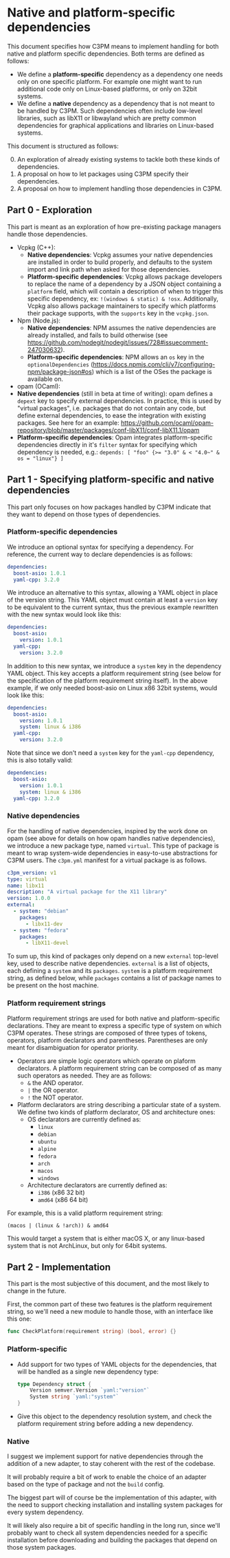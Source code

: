 # Native and platform-specific dependencies

This document specifies how C3PM means to implement handling for both native and platform specific dependencies. Both terms are defined as follows:

- We define a **platform-specific** dependency as a dependency one needs only on one specific platform. For example one might want to run additional code only on Linux-based platforms, or only on 32bit systems.
- We define a **native** dependency as a dependency that is not meant to be handled by C3PM. Such dependencies often include low-level libraries, such as libX11 or libwayland which are pretty common dependencies for graphical applications and libraries on Linux-based systems.

This document is structured as follows:

0. An exploration of already existing systems to tackle both these kinds of dependencies.
1. A proposal on how to let packages using C3PM specify their dependencies.
2. A proposal on how to implement handling those dependencies in C3PM.

## Part 0 - Exploration

This part is meant as an exploration of how pre-existing package managers handle those dependencies.

* Vcpkg (C++):
  * **Native dependencies**: Vcpkg assumes your native dependencies are installed in order to build properly, and defaults to the system import and link path when asked for those dependencies.
  * **Platform-specific dependencies**: Vcpkg allows package developers to replace the name of a dependency by a JSON object containing a `platform` field, which will contain a description of when to trigger this specific dependency, ex: `!(windows & static) & !osx`. Additionally, Vcpkg also allows package maintainers to specify which platforms their package supports, with the `supports` key in the `vcpkg.json`.
* Npm (Node.js):
  * **Native dependencies**: NPM assumes the native dependencies are already installed, and fails to build otherwise (see https://github.com/nodegit/nodegit/issues/728#issuecomment-247030632).
  * **Platform-specific dependencies**: NPM allows an `os` key in the `optionalDependencies` (https://docs.npmjs.com/cli/v7/configuring-npm/package-json#os) which is a list of the OSes the package is available on.
*  opam (OCaml):
  * **Native dependencies** (still in beta at time of writing): opam defines a `depext` key to specify external dependencies. In practice, this is used by "virtual packages", i.e. packages that do not contain any code, but define external dependencies, to ease the integration with existing packages. See here for an example: https://github.com/ocaml/opam-repository/blob/master/packages/conf-libX11/conf-libX11.1/opam
  * **Platform-specific dependencies**: Opam integrates platform-specific dependencies directly in it's `filter` syntax for specifying which dependency is needed, e.g.: `depends: [ "foo" {>= "3.0" & < "4.0~" & os = "linux"} ]`



## Part 1 - Specifying platform-specific and native dependencies

This part only focuses on how packages handled by C3PM indicate that they want to depend on those types of dependencies.

### Platform-specific dependencies

We introduce an optional syntax for specifying a dependency. For reference, the current way to declare dependencies is as follows:

```yaml
dependencies:
  boost-asio: 1.0.1
  yaml-cpp: 3.2.0
```

We introduce an alternative to this syntax, allowing a YAML object in place of the version string. This YAML object must contain at least a `version` key to be equivalent to the current syntax, thus the previous example rewritten with the new syntax would look like this:

```yaml
dependencies:
  boost-asio:
    version: 1.0.1
  yaml-cpp:
    version: 3.2.0
```

In addition to this new syntax, we introduce a `system` key in the dependency YAML object. This key accepts a platform requirement string (see below for the specification of the platform requirement string itself). In the above example, if we only needed boost-asio on Linux x86 32bit systems, would look like this:

```yaml
dependencies:
  boost-asio:
    version: 1.0.1
    system: linux & i386
  yaml-cpp:
    version: 3.2.0
```

Note that since we don't need a `system` key for the `yaml-cpp` dependency, this is also totally valid:

```yaml
dependencies:
  boost-asio:
    version: 1.0.1
    system: linux & i386
  yaml-cpp: 3.2.0
```

### Native dependencies

For the handling of native dependencies, inspired by the work done on opam (see above for details on how opam handles native dependencies), we introduce a new package type, named `virtual`. This type of package is meant to wrap system-wide dependencies in easy-to-use abstractions for C3PM users. The `c3pm.yml` manifest for a virtual package is as follows.

```yaml
c3pm_version: v1
type: virtual
name: libx11
description: "A virtual package for the X11 library"
version: 1.0.0
external:
  - system: "debian"
    packages:
      - libx11-dev
  - system: "fedora"
    packages:
      - libX11-devel
```

To sum up, this kind of packages only depend on a new `external` top-level key, used to describe native dependencies. `external` is a list of objects, each defining a `system` and its `packages`. `system` is a platform requirement string, as defined below, while `packages` contains a list of package names to be present on the host machine.

### Platform requirement strings

Platform requirement strings are used for both native and platform-specific declarations. They are meant to express a specific type of system on which C3PM operates. These strings are composed of three types of tokens, operators,  platform declarators and parentheses. Parentheses are only meant for disambiguation for operator priority.

* Operators are simple logic operators which operate on plaform declarators. A platform requirement string can be composed of as many such operators as needed. They are as follows:
  * `&` the AND operator.
  * `|` the OR operator.
  * `!` the NOT operator.
* Platform declarators are string describing a particular state of a system. We define two kinds of platform declarator, OS and architecture ones:
  * OS declarators are currently defined as:
    * `linux`
    * `debian`
    * `ubuntu`
    * `alpine`
    * `fedora`
    * `arch`
    * `macos`
    * `windows`
  * Architecture declarators are currently defined as:
    * `i386` (x86 32 bit)
    * `amd64` (x86 64 bit)

For example, this is a valid platform requirement string:

```
(macos | (linux & !arch)) & amd64
```

This would target a system that is either macOS X, or any linux-based system that is not ArchLinux, but only for 64bit systems.

## Part 2 - Implementation

This part is the most subjective of this document, and the most likely to change in the future.

First, the common part of these two features is the platform requirement string, so we'll need a new module to handle those, with an interface like this one:

```go
func CheckPlatform(requirement string) (bool, error) {}
```

### Platform-specific

* Add support for two types of YAML objects for the dependencies, that will be handled as a single new dependency type:

  ```go
  type Dependency struct {
      Version semver.Version `yaml:"version"`
      System string `yaml:"system"`
  }
  ```

* Give this object to the dependency resolution system, and check the platform requirement string before adding a new dependency.

### Native

I suggest we implement support for native dependencies through the addition of a new adapter, to stay coherent with the rest of the codebase.

It will probably require a bit of work to enable the choice of an adapter based on the type of package and not the `build` config.

The biggest part will of course be the implementation of this adapter, with the need to support checking installation and installing system packages for every system dependency.

It will likely also require a bit of specific handling in the long run, since we'll probably want to check all system dependencies needed for a specific installation before downloading and building the packages that depend on those system packages.

